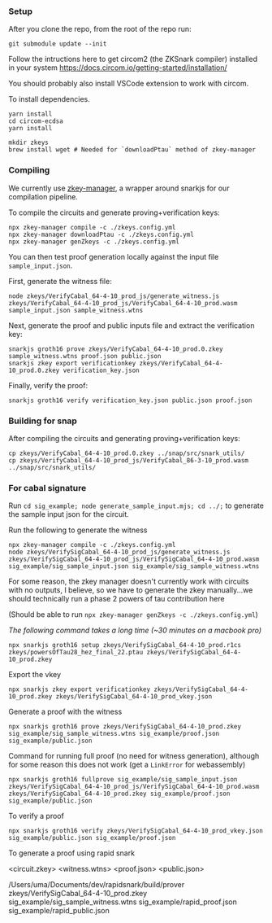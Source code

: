 ### Setup

After you clone the repo, from the root of the repo run:

```
git submodule update --init
```

Follow the intructions here to get circom2 (the ZKSnark compiler) installed in your system
https://docs.circom.io/getting-started/installation/

You should probably also install VSCode extension to work with circom.

To install dependencies.

```
yarn install
cd circom-ecdsa
yarn install
```

```
mkdir zkeys
brew install wget # Needed for `downloadPtau` method of zkey-manager
```

### Compiling

We currently use [zkey-manager](https://github.com/appliedzkp/zkey-manager), a wrapper around snarkjs for our compilation pipeline.

To compile the circuits and generate proving+verification keys:

```
npx zkey-manager compile -c ./zkeys.config.yml
npx zkey-manager downloadPtau -c ./zkeys.config.yml
npx zkey-manager genZkeys -c ./zkeys.config.yml
```

You can then test proof generation locally against the input file `sample_input.json`.

First, generate the witness file:

```
node zkeys/VerifyCabal_64-4-10_prod_js/generate_witness.js zkeys/VerifyCabal_64-4-10_prod_js/VerifyCabal_64-4-10_prod.wasm sample_input.json sample_witness.wtns
```

Next, generate the proof and public inputs file and extract the verification key:

```
snarkjs groth16 prove zkeys/VerifyCabal_64-4-10_prod.0.zkey sample_witness.wtns proof.json public.json
snarkjs zkey export verificationkey zkeys/VerifyCabal_64-4-10_prod.0.zkey verification_key.json
```

Finally, verify the proof:

```
snarkjs groth16 verify verification_key.json public.json proof.json
```

### Building for snap

After compiling the circuits and generating proving+verification keys:

```
cp zkeys/VerifyCabal_64-4-10_prod.0.zkey ../snap/src/snark_utils/
cp zkeys/VerifyCabal_64-4-10_prod_js/VerifyCabal_86-3-10_prod.wasm ../snap/src/snark_utils/
```

### For cabal signature

Run `cd sig_example; node generate_sample_input.mjs; cd ../;` to generate the sample input json for the circuit.

Run the following to generate the witness

```
npx zkey-manager compile -c ./zkeys.config.yml
node zkeys/VerifySigCabal_64-4-10_prod_js/generate_witness.js zkeys/VerifySigCabal_64-4-10_prod_js/VerifySigCabal_64-4-10_prod.wasm sig_example/sig_sample_input.json sig_example/sig_sample_witness.wtns
```

For some reason, the zkey manager doesn't currently work with circuits with no outputs, I believe, so we have to generate the zkey manually...we should technically run a phase 2 powers of tau contribution here

(Should be able to run `npx zkey-manager genZkeys -c ./zkeys.config.yml`)

_The following command takes a long time (~30 minutes on a macbook pro)_

```
npx snarkjs groth16 setup zkeys/VerifySigCabal_64-4-10_prod.r1cs zkeys/powersOfTau28_hez_final_22.ptau zkeys/VerifySigCabal_64-4-10_prod.zkey
```

Export the vkey

```
npx snarkjs zkey export verificationkey zkeys/VerifySigCabal_64-4-10_prod.zkey zkeys/VerifySigCabal_64-4-10_prod_vkey.json
```

Generate a proof with the witness

```
npx snarkjs groth16 prove zkeys/VerifySigCabal_64-4-10_prod.zkey sig_example/sig_sample_witness.wtns sig_example/proof.json sig_example/public.json
```

Command for running full proof (no need for witness generation), although for some reason this does not work (get a `LinkError` for webassembly)

```
npx snarkjs groth16 fullprove sig_example/sig_sample_input.json zkeys/VerifySigCabal_64-4-10_prod_js/VerifySigCabal_64-4-10_prod.wasm zkeys/VerifySigCabal_64-4-10_prod.zkey sig_example/proof.json sig_example/public.json
```

To verify a proof

```
npx snarkjs groth16 verify zkeys/VerifySigCabal_64-4-10_prod_vkey.json sig_example/public.json sig_example/proof.json
```

To generate a proof using rapid snark

<circuit.zkey> <witness.wtns> <proof.json> <public.json>

/Users/uma/Documents/dev/rapidsnark/build/prover zkeys/VerifySigCabal_64-4-10_prod.zkey sig_example/sig_sample_witness.wtns sig_example/rapid_proof.json sig_example/rapid_public.json
